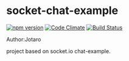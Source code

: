# socket-chat-example
[![npm version](https://badge.fury.io/js/socket.io.svg)](https://badge.fury.io/js/socket.io)
[![Code Climate](https://codeclimate.com/github/JotaroS/socket-chat-example/badges/gpa.svg)](https://codeclimate.com/github/JotaroS/socket-chat-example)
[![Build Status](https://travis-ci.org/JotaroS/socket-chat-example.svg?branch=master)](https://travis-ci.org/JotaroS/socket-chat-example)

Author:Jotaro

project based on socket.io chat-example.

